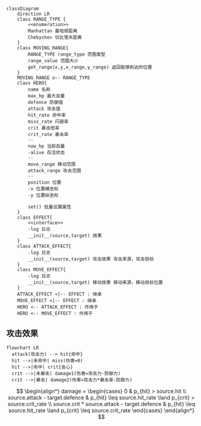 ```mermaid
classDiagram
    direction LR
    class RANGE_TYPE {
        <<enumeration>>
        Manhattan 曼哈顿距离
        Chebyshev 切比雪夫距离
    }
    class MOVING_RANGE{
        RANGE_TYPE range_type 范围类型
        range_value 范围大小
        get_range(x,y,x_range,y_range) 返回能够到达的位置
    }
    MOVING_RANGE o-- RANGE_TYPE
    class HERO{
        name 名称
        max_hp 最大血量
        defence 防御值
        attack 攻击值
        hit_rate 命中率
        miss_rate 闪避率
        crit 暴击倍率
        crit_rate 暴击率
        --
        now_hp 当前血量
        -alive 存活状态
        --
        move_range 移动范围
        attack_range 攻击范围
        --
        position 位置
        -x 位置横坐标
        -y 位置纵坐标

        set() 批量设置属性
    }
    class EFFECT{
        <<interface>>
        -log 日志
        __init__(source,target) 效果
    }
    class ATTACK_EFFECT{
        -log 日志
        __init__(source,target) 攻击效果 攻击来源，攻击目标
    }
    class MOVE_EFFECT{
        -log 日志
        __init__(source,target) 移动效果 移动来源，移动目标位置
    }
    ATTACK_EFFECT <|-- EFFECT : 继承
    MOVE_EFFECT <|-- EFFECT : 继承
    HERO <-- ATTACK_EFFECT : 作用于
    HERO <-- MOVE_EFFECT : 作用于
```

## 攻击效果
```mermaid
flowchart LR
  attack(攻击力) --> hit{命中}
  hit -->|未命中| miss(伤害=0)
  hit -->|命中| crit{会心}
  crit -->|未暴击| damage1(伤害=攻击力-防御力)
  crit -->|暴击| damage2(伤害=攻击力*暴击率-防御力)
```

$$
\begin{align*}
damage = \begin{cases}
0 & p_{hit} > source.hit
\\
source.attack - target.defence & p_{hit} \leq source.hit_rate \land p_{crit} > source.crit_rate
\\
source.crit * source.attack - target.defence & p_{hit} \leq source.hit_rate \land p_{crit} \leq source.crit_rate
\end{cases}
\end{align*}
$$
